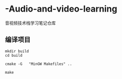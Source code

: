 # -Audio-and-video-learning
音视频技术栈学习笔记仓库


## 编译项目
```shell
mkdir build
cd build

cmake -G   "MinGW Makefiles" ..

make
```
